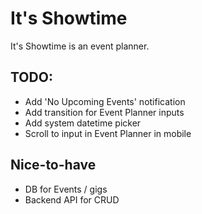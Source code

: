 # It's Showtime

It's Showtime is an event planner.

## TODO:

- Add 'No Upcoming Events' notification
- Add transition for Event Planner inputs
- Add system datetime picker
- Scroll to input in Event Planner in mobile

## Nice-to-have

- DB for Events / gigs
- Backend API for CRUD
